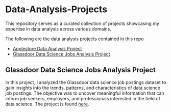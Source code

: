 # Data-Analysis-Projects
This repository serves as a curated collection of projects showcasing my expertise in data analysis across various domains.

The following are the data analysis projects contained in this repo
- [Applestore Data Analysis Project](https://github.com/shedrachIkenna/Data-Analysis-Projects/tree/master/Applestore_Data_Analysis_Project)
- [Glassdoor Data Science Jobs Analysis Project](https://github.com/shedrachIkenna/Data-Analysis-Projects/tree/master/Glassdoor_Data_Science_Jobs_Analysis)


## Glassdoor Data Science Jobs Analysis Project

In this project, I analyzed the Glassdoor data science job postings dataset to gain insights into the trends, patterns, and characteristics of data science job postings. The objective was to uncover meaningful information that can inform job seekers, employers, and professionals interested in the field of data science. The project is found [here](Glassdoor_Data_Science_Jobs_Analysis).
